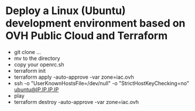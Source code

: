 # Deploy a Linux (Ubuntu) development environment based on OVH Public Cloud and Terraform

- git clone ...
- mv to the directory
- copy your openrc.sh
- terraform init
- terraform apply -auto-approve -var zone=iac.ovh
- ssh -o "UserKnownHostsFile=/dev/null" -o "StrictHostKeyChecking=no" ubuntu@IP.IP.IP.IP
- play
- terraform destroy -auto-approve -var zone=iac.ovh
